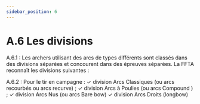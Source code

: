 ```yaml
---
sidebar_position: 6
---
```


# A.6 Les divisions

A.6.1 : Les archers utilisant des arcs de types différents sont classés dans des divisions séparées et
concourent dans des épreuves séparées. La FFTA reconnaît les divisions suivantes :

A.6.2 : Pour le tir en campagne :
✓ division Arcs Classiques (ou arcs recourbés ou arcs recurve) ;
✓ division Arcs à Poulies (ou arcs Compound ) ;
✓ division Arcs Nus (ou arcs Bare bow)
✓ division Arcs Droits (longbow)
